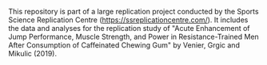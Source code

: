 This repository is part of a large replication project conducted by the Sports Science Replication Centre (https://ssreplicationcentre.com/). It includes the data and analyses for the replication study of "Acute Enhancement of Jump Performance, Muscle Strength, and Power in Resistance-Trained Men After Consumption of Caffeinated Chewing Gum" by Venier, Grgic and Mikulic (2019). 

